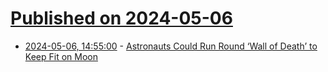 # [Published on 2024-05-06](index.md)

* [2024-05-06, 14:55:00](https://soylentnews.org/article.pl?sid=24/05/05/0255223&from=rss) - [Astronauts Could Run Round ‘Wall of Death’ to Keep Fit on Moon](https://soylentnews.org/article.pl?sid=24/05/05/0255223&from=rss)

